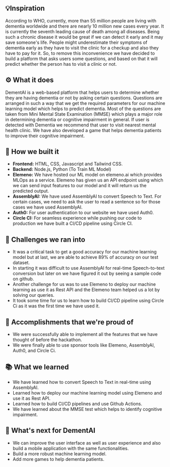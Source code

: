 ## 💡Inspiration
According to WHO, currently, more than 55 million people are living with dementia worldwide and there are nearly 10 million new cases every year. It is currently the seventh leading cause of death among all diseases. Being such a chronic disease it would be great if we can detect it early and it may save someone's life. People might underestimate their symptoms of dementia early as they have to visit the clinic for a checkup and also they have to pay for it. So, to remove this inconvenience we have decided to build a platform that asks users some questions, and based on that it will predict whether the person has to visit a clinic or not. 

## ⚙ What it does
DementAI is a web-based platform that helps users to determine whether they are having dementia or not by asking certain questions. Questions are arranged in such a way that we get the required parameters for our machine learning model which helps to predict dementia. Most of the questions are taken from Mini Mental State Examination (MMSE) which plays a major role in determining dementia or cognitive impairment in general. If user is detected with Dementia we recommend that user to visit nearest mental health clinic. We have also developed a game that helps dementia patients to improve their cognitive impairment. 

## 🔧 How we built it
- **Frontend:** HTML, CSS, Javascript and Tailwind CSS.
- **Backend:** Node.js, Python (To Train ML Model)
- **Elemeno:** We have hosted our ML model on elemeno.ai which provides MLOps as a service. Elemeno has given us an API endpoint using which we can send input features to our model and it will return us the predicted output.
- **AssemblyAI:** We have used AssemblyAI to convert Speech to Text. For certain cases, we need to ask the user to read a sentence so for those cases we have used AssemblyAI. 
- **Auth0:** For user authentication to our website we have used Auth0.
- **Circle CI:** For seamless experience while pushing our code to production we have built a CI/CD pipeline using Circle CI. 

## 💪 Challenges we ran into
- It was a critical task to get a good accuracy for our machine learning model but at last, we are able to achieve 89% of accuracy on our test dataset. 
- In starting it was difficult to use AssemblyAI for real-time Speech-to-text conversion but later on we have figured it out by seeing a sample code on github. 
- Another challenge for us was to use Elemeno to deploy our machine learning as use it as Rest API and the Elemeno team helped us a lot by solving our queries.
- It took some time for us to learn how to build CI/CD pipeline using Circle Ci as it was the first time we have used it. 

## 🙌 Accomplishments that we're proud of
- We were successfully able to implement all the features that we have thought of before the hackathon. 
- We were finally able to use sponsor tools like Elemeno, AssemblyAI, Auth0, and Circle Ci. 

## 📚 What we learned
- We have learned how to convert Speech to Text in real-time using AssemblyAI.
- Learned how to deploy our machine learning model using Elemeno and use it as Rest API. 
- Learned how to build CI/CD pipelines and use Github Actions.
-  We have learned about the MMSE test which helps to identify cognitive impairment. 

## 💭 What's next for DementAI
- We can improve the user interface as well as user experience and also build a mobile application with the same functionalities.
- Build a more robust machine learning model.
- Add more games to help dementia patients.
